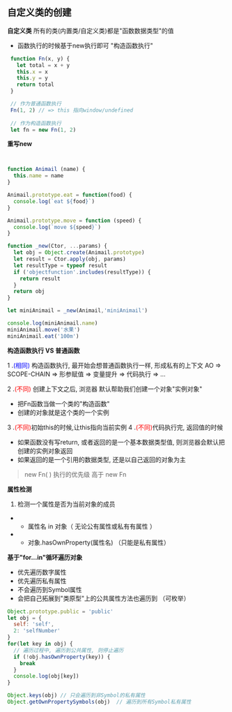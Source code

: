 ## 自定义类的创建
**自定义类**
所有的类(内置类/自定义类)都是"函数数据类型"的值
* 函数执行的时候基于new执行即可 "构造函数执行"


```javascript
 function Fn(x, y) {
   let total = x + y
   this.x = x
   this.y = y
   return total
 }

 // 作为普通函数执行
 Fn(1, 2) // => this 指向window/undefined
 
 // 作为构造函数执行
 let fn = new Fn(1, 2)

```
 **重写new**
```javascript


function Animail (name) {
  this.name = name
}

Animail.prototype.eat = function(food) {
  console.log(`eat ${food}`)
}

Animail.prototype.move = function (speed) {
  console.log(`move ${speed}`)
}

function _new(Ctor, ...params) {
  let obj = Object.create(Animail.prototype)
  let result = Ctor.apply(obj, params)
  let resultType = typeof result
  if ('objectfunction'.includes(resultType)) {
    return result
  }
  return obj
}

let miniAnimail = _new(Animail,'miniAnimail')

console.log(miniAnimail.name)
miniAnimail.move('水果')
miniAnimail.eat('100m')
```

**构造函数执行 VS 普通函数**

1 .<font color="blue">(相同)</font> 构造函数执行, 最开始会想普通函数执行一样, 形成私有的上下文
  AO => SCOPE-CHAIN => 形参赋值 => 变量提升 => 代码执行 => ...

2 .<font color="red">(不同)</font> 创建上下文之后, 浏览器 默认帮助我们创建一个对象"实例对象"
  * 把Fn函数当做一个类的"构造函数"
  * 创建的对象就是这个类的一个实例

3 .<font color="red">(不同)</font>初始this的时候,让this指向当前实例
4 .<font color="red">(不同)</font>代码执行完, 返回值的时候
  * 如果函数没有写return, 或者返回的是一个基本数据类型值, 则浏览器会默认把创建的实例对象返回
  * 如果返回的是一个引用的数据类型, 还是以自己返回的对象为主

> new Fn( ) 执行的优先级 高于 new Fn


**属性检测**

1. 检测一个属性是否为当前对象的成员
+  + 属性名 in 对象（ 无论公有属性或私有有属性 ）
+  + 对象.hasOwnProperty(属性名) （只能是私有属性）


**基于"for...in"循环遍历对象**
* 优先遍历数字属性
* 优先遍历私有属性
* 不会遍历到Symbol属性
* 会把自己拓展到"类原型"上的公共属性方法也遍历到 （可枚举）

```javascript
Object.prototype.public = 'public'
let obj = {
  self: 'self',
  2: 'selfNumber'
}
for(let key in obj) {
  // 遍历过程中, 遍历到公共属性, 则停止遍历
  if (!obj.hasOwnProperty(key)) {
    break
  }
  console.log(obj[key])
}

Object.keys(obj) // 只会遍历到非Symbol的私有属性
Object.getOwnPropertySymbols(obj)  // 遍历到所有Symbol私有属性
```

